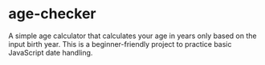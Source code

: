 # age-checker
 A simple age calculator that calculates your age in years only based on the input birth year. This is a beginner-friendly project to practice basic JavaScript date handling.
